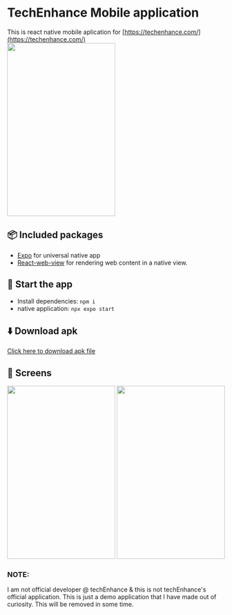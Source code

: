 
# TechEnhance Mobile application 

This is react native mobile aplication for [https://techenhance.com/](https://techenhance.com/) </br>
<img src="https://github.com/user-attachments/assets/0687af3b-e9ca-4d2b-953b-b1b22651f15a" data-canonical-src="https://github.com/user-attachments/assets/0687af3b-e9ca-4d2b-953b-b1b22651f15a" width="250" height="400" />

## 📦 Included packages
- [Expo](https://docs.expo.dev/) for universal native app
- [React-web-view](https://docs.expo.dev/versions/latest/sdk/webview/) for rendering web content in a native view.

## 🏁 Start the app
- Install dependencies: `npm i`
- native application: `npx expo start`

## ⬇️ Download apk
[Click here to download apk file](https://expo.dev/accounts/ayushninja/projects/techEnhance/builds/1f4ed38a-12c2-40b1-a927-535ce9f919b2)


## 📱 Screens
<img src="https://github.com/user-attachments/assets/044fda15-8aa3-4fe8-a439-7e5237a30477" data-canonical-src="https://github.com/user-attachments/assets/044fda15-8aa3-4fe8-a439-7e5237a30477" width="250" height="400" />

<img src="https://github.com/user-attachments/assets/eaf2d7f1-ff3d-4731-8f40-5d309a27da9c" data-canonical-src="https://github.com/user-attachments/assets/eaf2d7f1-ff3d-4731-8f40-5d309a27da9c" width="250" height="400" />

### NOTE: 

I am not official developer @ techEnhance & this 
is not techEnhance's official application. This is
just a demo application that I have made out of
curiosity. This will be removed in some time.
